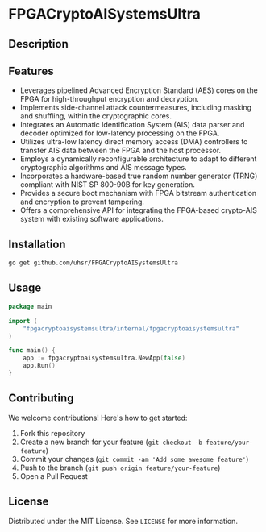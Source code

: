 # FPGACryptoAISystemsUltra

## Description



## Features

- Leverages pipelined Advanced Encryption Standard (AES) cores on the FPGA for high-throughput encryption and decryption.
- Implements side-channel attack countermeasures, including masking and shuffling, within the cryptographic cores.
- Integrates an Automatic Identification System (AIS) data parser and decoder optimized for low-latency processing on the FPGA.
- Utilizes ultra-low latency direct memory access (DMA) controllers to transfer AIS data between the FPGA and the host processor.
- Employs a dynamically reconfigurable architecture to adapt to different cryptographic algorithms and AIS message types.
- Incorporates a hardware-based true random number generator (TRNG) compliant with NIST SP 800-90B for key generation.
- Provides a secure boot mechanism with FPGA bitstream authentication and encryption to prevent tampering.
- Offers a comprehensive API for integrating the FPGA-based crypto-AIS system with existing software applications.
## Installation

```bash
go get github.com/uhsr/FPGACryptoAISystemsUltra
```

## Usage

```go
package main

import (
    "fpgacryptoaisystemsultra/internal/fpgacryptoaisystemsultra"
)

func main() {
    app := fpgacryptoaisystemsultra.NewApp(false)
    app.Run()
}
```

## Contributing

We welcome contributions! Here's how to get started:

1. Fork this repository
2. Create a new branch for your feature (`git checkout -b feature/your-feature`)
3. Commit your changes (`git commit -am 'Add some awesome feature'`)
4. Push to the branch (`git push origin feature/your-feature`)
5. Open a Pull Request

## License

Distributed under the MIT License. See `LICENSE` for more information.
